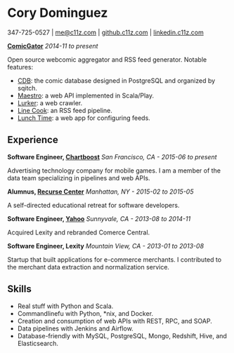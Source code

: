 # Cory Dominguez 
347-725-0527 | me@c11z.com | [github.c11z.com](http://github.c11z.com) | [linkedin.c11z.com](http://linkedin.c11z.com)

**[ComicGator](https://comicgator.com)** *2014-11 to present*

Open source webcomic aggregator and RSS feed generator. Notable features:

* [CDB](https://github.com/comicgator/cdb): the comic database designed in PostgreSQL and organized by sqitch.
* [Maestro](https://github.com/comicgator/maestro): a web API implemented in Scala/Play.
* [Lurker](https://github.com/comicgator/maestro/blob/master/app/services/Lurker.scala): a web crawler.
* [Line Cook](https://github.com/comicgator/maestro/blob/master/app/services/LineCook.scala): an RSS feed pipeline.
* [Lunch Time](https://github.com/comicgator/lunchtime): a web app for configuring feeds.

## Experience
**Software Engineer, [Chartboost](https://chartboost.com)** *San Francisco, CA - 2015-06 to present*

Advertising technology company for mobile games. I am a member of the data team specializing in pipelines and web APIs.

**Alumnus, [Recurse Center](https://recurse.com)** *Manhattan, NY - 2015-02 to 2015-05*

A self-directed educational retreat for software developers.

**Software Engineer, [Yahoo](https://commercecentral.yahoo.com/)** *Sunnyvale, CA - 2013-08 to 2014-11*

Acquired Lexity and rebranded Comerce Central.

**Software Engineer, Lexity** *Mountain View, CA - 2013-01 to 2013-08*

Startup that built applications for e-commerce merchants. I contributed to the merchant data extraction and normalization service.

## Skills
* Real stuff with Python and Scala.
* Commandlinefu with Python, *nix, and Docker.
* Creation and consumption of web APIs with REST, RPC, and SOAP.
* Data pipelines with Jenkins and Airflow.
* Database-friendly with MySQL, PostgreSQL, Mongo, Redshift, Hive, and Elasticsearch.